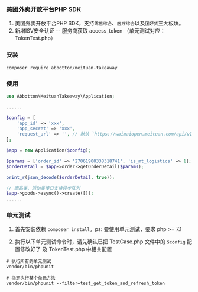 ### 美团外卖开放平台PHP SDK

1. 美团外卖开放平台PHP SDK，支持`零售综合`、`医疗综合`以及`团好货`三大板块。
2. 新增ISV安全认证 -- 服务商获取 access_token （单元测试对应：TokenTest.php）

### 安装

```shell script
composer require abbotton/meituan-takeaway
```

### 使用
```php
use Abbotton\MeituanTakeaway\Application;

......

$config = [
    'app_id' => 'xxx',
    'app_secret' => 'xxx',
    'request_url' => '', // 默认 `https://waimaiopen.meituan.com/api/v1/`
];

$app = new Application($config);

$params = ['order_id' => '27061900338318741', 'is_mt_logistics' => 1];
$orderDetail = $app->order->getOrderDetail($params);

print_r(json_decode($orderDetail, true));

// 商品类、活动类接口支持异步队列
$app->goods->async()->create([]);
......
```

### 单元测试

1. 首先安装依赖 `composer install`。ps: 要使用单元测试，要求 php >= 7.1

2. 执行以下单元测试命令时，请先确认已把 TestCase.php 文件中的 `$config` 配置修改好了 及 TokenTest.php 中相关配置
```shell script
# 执行所有的单元测试
vendor/bin/phpunit

# 指定执行某个单元方法
vendor/bin/phpunit --filter=test_get_token_and_refresh_token
```

